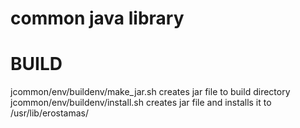 # common java library

# BUILD
jcommon/env/buildenv/make_jar.sh creates jar file to build directory
jcommon/env/buildenv/install.sh creates jar file and installs it to /usr/lib/erostamas/
